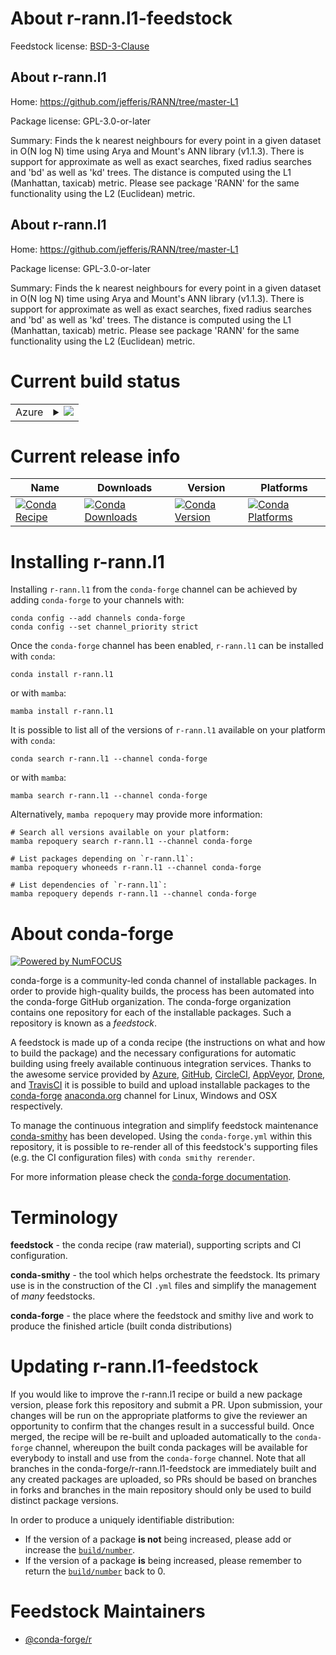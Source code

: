About r-rann.l1-feedstock
=========================

Feedstock license: [BSD-3-Clause](https://github.com/conda-forge/r-rann.l1-feedstock/blob/main/LICENSE.txt)


About r-rann.l1
---------------

Home: https://github.com/jefferis/RANN/tree/master-L1

Package license: GPL-3.0-or-later

Summary: Finds the k nearest neighbours for every point in a given dataset in O(N log N) time using Arya and Mount's ANN library (v1.1.3). There is support for approximate as well as exact searches, fixed radius searches and 'bd' as well as 'kd' trees. The distance is computed using the L1 (Manhattan, taxicab) metric. Please see package 'RANN' for the same functionality using the L2 (Euclidean) metric.

About r-rann.l1
---------------

Home: https://github.com/jefferis/RANN/tree/master-L1

Package license: GPL-3.0-or-later

Summary: Finds the k nearest neighbours for every point in a given dataset in O(N log N) time using Arya and Mount's ANN library (v1.1.3). There is support for approximate as well as exact searches, fixed radius searches and 'bd' as well as 'kd' trees. The distance is computed using the L1 (Manhattan, taxicab) metric. Please see package 'RANN' for the same functionality using the L2 (Euclidean) metric.

Current build status
====================


<table>
    
  <tr>
    <td>Azure</td>
    <td>
      <details>
        <summary>
          <a href="https://dev.azure.com/conda-forge/feedstock-builds/_build/latest?definitionId=9052&branchName=main">
            <img src="https://dev.azure.com/conda-forge/feedstock-builds/_apis/build/status/r-rann.l1-feedstock?branchName=main">
          </a>
        </summary>
        <table>
          <thead><tr><th>Variant</th><th>Status</th></tr></thead>
          <tbody><tr>
              <td>linux_64_r_base4.3</td>
              <td>
                <a href="https://dev.azure.com/conda-forge/feedstock-builds/_build/latest?definitionId=9052&branchName=main">
                  <img src="https://dev.azure.com/conda-forge/feedstock-builds/_apis/build/status/r-rann.l1-feedstock?branchName=main&jobName=linux&configuration=linux%20linux_64_r_base4.3" alt="variant">
                </a>
              </td>
            </tr><tr>
              <td>linux_64_r_base4.4</td>
              <td>
                <a href="https://dev.azure.com/conda-forge/feedstock-builds/_build/latest?definitionId=9052&branchName=main">
                  <img src="https://dev.azure.com/conda-forge/feedstock-builds/_apis/build/status/r-rann.l1-feedstock?branchName=main&jobName=linux&configuration=linux%20linux_64_r_base4.4" alt="variant">
                </a>
              </td>
            </tr><tr>
              <td>osx_64_r_base4.3</td>
              <td>
                <a href="https://dev.azure.com/conda-forge/feedstock-builds/_build/latest?definitionId=9052&branchName=main">
                  <img src="https://dev.azure.com/conda-forge/feedstock-builds/_apis/build/status/r-rann.l1-feedstock?branchName=main&jobName=osx&configuration=osx%20osx_64_r_base4.3" alt="variant">
                </a>
              </td>
            </tr><tr>
              <td>osx_64_r_base4.4</td>
              <td>
                <a href="https://dev.azure.com/conda-forge/feedstock-builds/_build/latest?definitionId=9052&branchName=main">
                  <img src="https://dev.azure.com/conda-forge/feedstock-builds/_apis/build/status/r-rann.l1-feedstock?branchName=main&jobName=osx&configuration=osx%20osx_64_r_base4.4" alt="variant">
                </a>
              </td>
            </tr><tr>
              <td>win_64_r_base4.3</td>
              <td>
                <a href="https://dev.azure.com/conda-forge/feedstock-builds/_build/latest?definitionId=9052&branchName=main">
                  <img src="https://dev.azure.com/conda-forge/feedstock-builds/_apis/build/status/r-rann.l1-feedstock?branchName=main&jobName=win&configuration=win%20win_64_r_base4.3" alt="variant">
                </a>
              </td>
            </tr><tr>
              <td>win_64_r_base4.4</td>
              <td>
                <a href="https://dev.azure.com/conda-forge/feedstock-builds/_build/latest?definitionId=9052&branchName=main">
                  <img src="https://dev.azure.com/conda-forge/feedstock-builds/_apis/build/status/r-rann.l1-feedstock?branchName=main&jobName=win&configuration=win%20win_64_r_base4.4" alt="variant">
                </a>
              </td>
            </tr>
          </tbody>
        </table>
      </details>
    </td>
  </tr>
</table>

Current release info
====================

| Name | Downloads | Version | Platforms |
| --- | --- | --- | --- |
| [![Conda Recipe](https://img.shields.io/badge/recipe-r--rann.l1-green.svg)](https://anaconda.org/conda-forge/r-rann.l1) | [![Conda Downloads](https://img.shields.io/conda/dn/conda-forge/r-rann.l1.svg)](https://anaconda.org/conda-forge/r-rann.l1) | [![Conda Version](https://img.shields.io/conda/vn/conda-forge/r-rann.l1.svg)](https://anaconda.org/conda-forge/r-rann.l1) | [![Conda Platforms](https://img.shields.io/conda/pn/conda-forge/r-rann.l1.svg)](https://anaconda.org/conda-forge/r-rann.l1) |

Installing r-rann.l1
====================

Installing `r-rann.l1` from the `conda-forge` channel can be achieved by adding `conda-forge` to your channels with:

```
conda config --add channels conda-forge
conda config --set channel_priority strict
```

Once the `conda-forge` channel has been enabled, `r-rann.l1` can be installed with `conda`:

```
conda install r-rann.l1
```

or with `mamba`:

```
mamba install r-rann.l1
```

It is possible to list all of the versions of `r-rann.l1` available on your platform with `conda`:

```
conda search r-rann.l1 --channel conda-forge
```

or with `mamba`:

```
mamba search r-rann.l1 --channel conda-forge
```

Alternatively, `mamba repoquery` may provide more information:

```
# Search all versions available on your platform:
mamba repoquery search r-rann.l1 --channel conda-forge

# List packages depending on `r-rann.l1`:
mamba repoquery whoneeds r-rann.l1 --channel conda-forge

# List dependencies of `r-rann.l1`:
mamba repoquery depends r-rann.l1 --channel conda-forge
```


About conda-forge
=================

[![Powered by
NumFOCUS](https://img.shields.io/badge/powered%20by-NumFOCUS-orange.svg?style=flat&colorA=E1523D&colorB=007D8A)](https://numfocus.org)

conda-forge is a community-led conda channel of installable packages.
In order to provide high-quality builds, the process has been automated into the
conda-forge GitHub organization. The conda-forge organization contains one repository
for each of the installable packages. Such a repository is known as a *feedstock*.

A feedstock is made up of a conda recipe (the instructions on what and how to build
the package) and the necessary configurations for automatic building using freely
available continuous integration services. Thanks to the awesome service provided by
[Azure](https://azure.microsoft.com/en-us/services/devops/), [GitHub](https://github.com/),
[CircleCI](https://circleci.com/), [AppVeyor](https://www.appveyor.com/),
[Drone](https://cloud.drone.io/welcome), and [TravisCI](https://travis-ci.com/)
it is possible to build and upload installable packages to the
[conda-forge](https://anaconda.org/conda-forge) [anaconda.org](https://anaconda.org/)
channel for Linux, Windows and OSX respectively.

To manage the continuous integration and simplify feedstock maintenance
[conda-smithy](https://github.com/conda-forge/conda-smithy) has been developed.
Using the ``conda-forge.yml`` within this repository, it is possible to re-render all of
this feedstock's supporting files (e.g. the CI configuration files) with ``conda smithy rerender``.

For more information please check the [conda-forge documentation](https://conda-forge.org/docs/).

Terminology
===========

**feedstock** - the conda recipe (raw material), supporting scripts and CI configuration.

**conda-smithy** - the tool which helps orchestrate the feedstock.
                   Its primary use is in the construction of the CI ``.yml`` files
                   and simplify the management of *many* feedstocks.

**conda-forge** - the place where the feedstock and smithy live and work to
                  produce the finished article (built conda distributions)


Updating r-rann.l1-feedstock
============================

If you would like to improve the r-rann.l1 recipe or build a new
package version, please fork this repository and submit a PR. Upon submission,
your changes will be run on the appropriate platforms to give the reviewer an
opportunity to confirm that the changes result in a successful build. Once
merged, the recipe will be re-built and uploaded automatically to the
`conda-forge` channel, whereupon the built conda packages will be available for
everybody to install and use from the `conda-forge` channel.
Note that all branches in the conda-forge/r-rann.l1-feedstock are
immediately built and any created packages are uploaded, so PRs should be based
on branches in forks and branches in the main repository should only be used to
build distinct package versions.

In order to produce a uniquely identifiable distribution:
 * If the version of a package **is not** being increased, please add or increase
   the [``build/number``](https://docs.conda.io/projects/conda-build/en/latest/resources/define-metadata.html#build-number-and-string).
 * If the version of a package **is** being increased, please remember to return
   the [``build/number``](https://docs.conda.io/projects/conda-build/en/latest/resources/define-metadata.html#build-number-and-string)
   back to 0.

Feedstock Maintainers
=====================

* [@conda-forge/r](https://github.com/conda-forge/r/)

